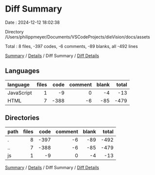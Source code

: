 # Diff Summary

Date : 2024-12-12 18:02:38

Directory /Users/philippmeyer/Documents/VSCodeProjects/dieVision/docs/assets

Total : 8 files,  -397 codes, -6 comments, -89 blanks, all -492 lines

[Summary](results.md) / [Details](details.md) / Diff Summary / [Diff Details](diff-details.md)

## Languages
| language | files | code | comment | blank | total |
| :--- | ---: | ---: | ---: | ---: | ---: |
| JavaScript | 1 | -9 | 0 | -4 | -13 |
| HTML | 7 | -388 | -6 | -85 | -479 |

## Directories
| path | files | code | comment | blank | total |
| :--- | ---: | ---: | ---: | ---: | ---: |
| . | 8 | -397 | -6 | -89 | -492 |
| .. | 7 | -388 | -6 | -85 | -479 |
| js | 1 | -9 | 0 | -4 | -13 |

[Summary](results.md) / [Details](details.md) / Diff Summary / [Diff Details](diff-details.md)